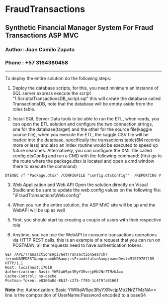 # FraudTransactions
## Synthetic Financial Manager System For Fraud Transactions ASP MVC
### Author: Juan Camilo Zapata
### Phone : +57 3164380458

---

To deploy the entire solution do the following steps:

1. Deploy the database scripts, for this, you need minimum an instance of SQL server express
execute the script "1.Scripts\TransactionsDB_script.sql" this will create the database called TransactionsDB, note that the database will be empty aside from the roles table.

2. Install SQL Server Data tools to be able to run the ETL, when ready, you can open the ETL solution and configure the two connection strings, one for the database(target) and the other for the source file(kaggle source file), when you execute the ETL, the kaggle CSV file will be loaded into the database, specifically the transactions table(6M records more or less) and also an index routine would be executed to speed up future searches.
Alternatively, you can configure the XML file called config.dtsConfig and run a CMD with the following command: 
(first go to the route where the package.dtsx is located and open a cmd window there to execute the command)
```
DTEXEC /f "Package.dtsx" /CONFIGFILE "config.dtsConfig""  /REPORTING V
```
3. Web Application and Web API
Open the solution directly on Visual Studio and be sure to update the web.config values on the following file:
"\FraudTransactions\Web.config"

4. When you run the entire solution, the ASP MVC site will be up and the WebAPI will be up as well
5. First, you should start by creating a couple of users with their respective role
6. Anytime, you can use the WebAPI to consume transactions operations via HTTP REST calls, this is an example of a request that you can run on POSTMAN, all the requests need to have authentication tokens:

```
GET /API/TransactionsApi/GetTransactionSearch?term=NAMEDEST&amp;op=AND&amp;isFraud=false&amp;nameDest=M1979787155 HTTP/1.1
Host: localhost:17618
Authorization: Basic YWRtaW5pc3RyYXRvcjpMb2NrZTMzNA==
Cache-Control: no-cache
Postman-Token: e8360a0d-8b1f-c3f5-f793-1c4f9fa9166f
```

**Note**
the: Authorization: Basic YWRtaW5pc3RyYXRvcjpMb2NrZTMzNA== line is the composition of UserName:Password encoded to a base64
